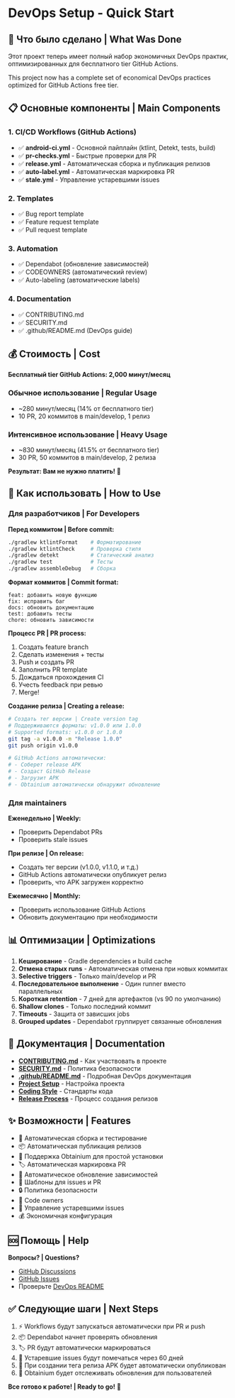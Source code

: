 # DevOps Setup - Quick Start

## 🎯 Что было сделано | What Was Done

Этот проект теперь имеет полный набор экономичных DevOps практик, оптимизированных для бесплатного tier GitHub Actions.

This project now has a complete set of economical DevOps practices optimized for GitHub Actions free tier.

## 📋 Основные компоненты | Main Components

### 1. CI/CD Workflows (GitHub Actions)
- ✅ **android-ci.yml** - Основной пайплайн (ktlint, Detekt, tests, build)
- ✅ **pr-checks.yml** - Быстрые проверки для PR
- ✅ **release.yml** - Автоматическая сборка и публикация релизов
- ✅ **auto-label.yml** - Автоматическая маркировка PR
- ✅ **stale.yml** - Управление устаревшими issues

### 2. Templates
- ✅ Bug report template
- ✅ Feature request template  
- ✅ Pull request template

### 3. Automation
- ✅ Dependabot (обновление зависимостей)
- ✅ CODEOWNERS (автоматический review)
- ✅ Auto-labeling (автоматические labels)

### 4. Documentation
- ✅ CONTRIBUTING.md
- ✅ SECURITY.md
- ✅ .github/README.md (DevOps guide)

## 💰 Стоимость | Cost

**Бесплатный tier GitHub Actions: 2,000 минут/месяц**

### Обычное использование | Regular Usage
- ~280 минут/месяц (14% от бесплатного tier)
- 10 PR, 20 коммитов в main/develop, 1 релиз

### Интенсивное использование | Heavy Usage  
- ~830 минут/месяц (41.5% от бесплатного tier)
- 30 PR, 50 коммитов в main/develop, 2 релиза

**Результат: Вам не нужно платить! 🎉**

## 🚀 Как использовать | How to Use

### Для разработчиков | For Developers

**Перед коммитом | Before commit:**
```bash
./gradlew ktlintFormat    # Форматирование
./gradlew ktlintCheck     # Проверка стиля
./gradlew detekt          # Статический анализ
./gradlew test            # Тесты
./gradlew assembleDebug   # Сборка
```

**Формат коммитов | Commit format:**
```
feat: добавить новую функцию
fix: исправить баг
docs: обновить документацию
test: добавить тесты
chore: обновить зависимости
```

**Процесс PR | PR process:**
1. Создать feature branch
2. Сделать изменения + тесты
3. Push и создать PR
4. Заполнить PR template
5. Дождаться прохождения CI
6. Учесть feedback при ревью
7. Merge!

**Создание релиза | Creating a release:**
```bash
# Создать тег версии | Create version tag
# Поддерживаются форматы: v1.0.0 или 1.0.0
# Supported formats: v1.0.0 or 1.0.0
git tag -a v1.0.0 -m "Release 1.0.0"
git push origin v1.0.0

# GitHub Actions автоматически:
# - Соберет release APK
# - Создаст GitHub Release
# - Загрузит APK
# - Obtainium автоматически обнаружит обновление
```

### Для maintainers

**Еженедельно | Weekly:**
- Проверить Dependabot PRs
- Проверить stale issues

**При релизе | On release:**
- Создать тег версии (v1.0.0, v1.1.0, и т.д.)
- GitHub Actions автоматически опубликует релиз
- Проверить, что APK загружен корректно

**Ежемесячно | Monthly:**
- Проверить использование GitHub Actions
- Обновить документацию при необходимости

## 📊 Оптимизации | Optimizations

1. **Кеширование** - Gradle dependencies и build cache
2. **Отмена старых runs** - Автоматическая отмена при новых коммитах
3. **Selective triggers** - Только main/develop и PR
4. **Последовательное выполнение** - Один runner вместо параллельных
5. **Короткая retention** - 7 дней для артефактов (vs 90 по умолчанию)
6. **Shallow clones** - Только последний коммит
7. **Timeouts** - Защита от зависших jobs
8. **Grouped updates** - Dependabot группирует связанные обновления

## 📖 Документация | Documentation

- **[CONTRIBUTING.md](./CONTRIBUTING.md)** - Как участвовать в проекте
- **[SECURITY.md](./SECURITY.md)** - Политика безопасности
- **[.github/README.md](./.github/README.md)** - Подробная DevOps документация
- **[Project Setup](./docs/guides/project-setup.md)** - Настройка проекта
- **[Coding Style](./docs/guides/coding-style-guide.md)** - Стандарты кода
- **[Release Process](./docs/guides/release-process.md)** - Процесс создания релизов

## ✨ Возможности | Features

- 🔄 Автоматическая сборка и тестирование
- 📦 Автоматическая публикация релизов
- 📲 Поддержка Obtainium для простой установки
- 🏷️ Автоматическая маркировка PR
- 🤖 Автоматическое обновление зависимостей
- 📝 Шаблоны для issues и PR
- 🔒 Политика безопасности
- 👥 Code owners
- 🧹 Управление устаревшими issues
- 💰 Экономичная конфигурация

## 🆘 Помощь | Help

**Вопросы? | Questions?**
- [GitHub Discussions](https://github.com/disk0Dancer/NFC-bumber/discussions)
- [GitHub Issues](https://github.com/disk0Dancer/NFC-bumber/issues)
- Проверьте [DevOps README](./.github/README.md)

## ✅ Следующие шаги | Next Steps

1. ⚡ Workflows будут запускаться автоматически при PR и push
2. 📦 Dependabot начнет проверять обновления
3. 🏷️ PR будут автоматически маркироваться
4. 🧹 Устаревшие issues будут помечаться через 60 дней
5. 📲 При создании тега релиза APK будет автоматически опубликован
6. 🔄 Obtainium будет отслеживать обновления для пользователей

**Все готово к работе! | Ready to go!** 🚀
